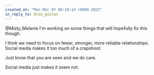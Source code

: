 ```yaml
---
created_at: "Mon Mar 07 00:10:14 +0000 2022"
in_reply_to: @leo_guinan
---
```


@Misty_Melanie I'm working on some things that will hopefully fix this though. 

I think we need to focus on fewer, stronger, more reliable relationships. Social media makes it too much of a crapshoot.

Just know that you are seen and we do care. 

Social media just makes it seem not.